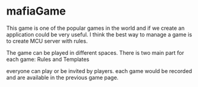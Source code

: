 # mafiaGame

This game is one of the popular games in the world and if we create an application could be very useful. 
I think the best way to manage a game is to create MCU server with rules. 

The game can be played in different spaces. There is two main part for each game: Rules and Templates

everyone can play or be invited by players. each game would be recorded and are available in the previous game page. 
